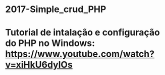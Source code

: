 # 2017-Simple_crud_PHP




# Tutorial de intalação e configuração do PHP no Windows: https://www.youtube.com/watch?v=xiHkU6dylOs
